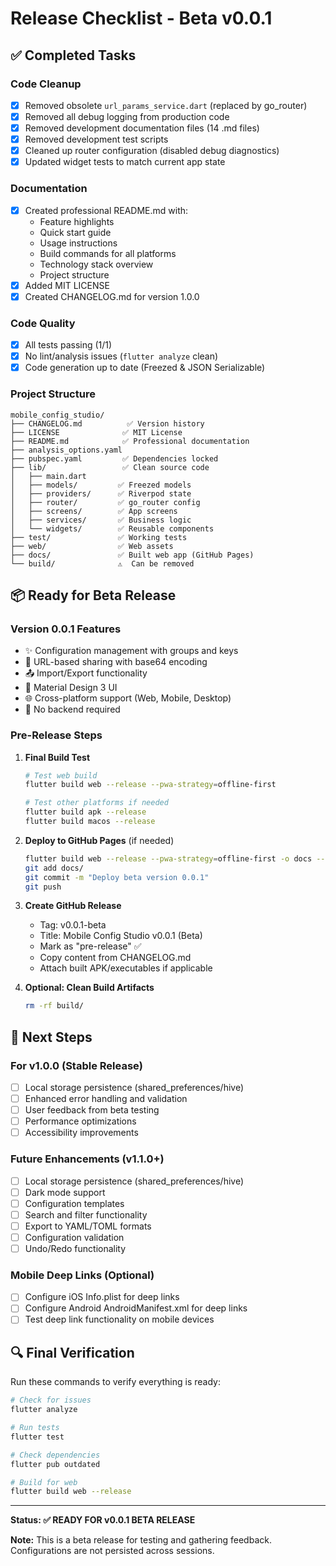 # Release Checklist - Beta v0.0.1

## ✅ Completed Tasks

### Code Cleanup
- [x] Removed obsolete `url_params_service.dart` (replaced by go_router)
- [x] Removed all debug logging from production code
- [x] Removed development documentation files (14 .md files)
- [x] Removed development test scripts
- [x] Cleaned up router configuration (disabled debug diagnostics)
- [x] Updated widget tests to match current app state

### Documentation
- [x] Created professional README.md with:
  - Feature highlights
  - Quick start guide
  - Usage instructions
  - Build commands for all platforms
  - Technology stack overview
  - Project structure
- [x] Added MIT LICENSE
- [x] Created CHANGELOG.md for version 1.0.0

### Code Quality
- [x] All tests passing (1/1)
- [x] No lint/analysis issues (`flutter analyze` clean)
- [x] Code generation up to date (Freezed & JSON Serializable)

### Project Structure
```
mobile_config_studio/
├── CHANGELOG.md          ✅ Version history
├── LICENSE              ✅ MIT License
├── README.md            ✅ Professional documentation
├── analysis_options.yaml
├── pubspec.yaml         ✅ Dependencies locked
├── lib/                 ✅ Clean source code
│   ├── main.dart
│   ├── models/         ✅ Freezed models
│   ├── providers/      ✅ Riverpod state
│   ├── router/         ✅ go_router config
│   ├── screens/        ✅ App screens
│   ├── services/       ✅ Business logic
│   └── widgets/        ✅ Reusable components
├── test/               ✅ Working tests
├── web/                ✅ Web assets
├── docs/               ✅ Built web app (GitHub Pages)
└── build/              ⚠️  Can be removed

```

## 📦 Ready for Beta Release

### Version 0.0.1 Features
- ✨ Configuration management with groups and keys
- 🔗 URL-based sharing with base64 encoding
- 📤 Import/Export functionality
- 🎨 Material Design 3 UI
- 🌐 Cross-platform support (Web, Mobile, Desktop)
- 💾 No backend required

### Pre-Release Steps

1. **Final Build Test**
   ```bash
   # Test web build
   flutter build web --release --pwa-strategy=offline-first
   
   # Test other platforms if needed
   flutter build apk --release
   flutter build macos --release
   ```

2. **Deploy to GitHub Pages** (if needed)
   ```bash
   flutter build web --release --pwa-strategy=offline-first -o docs --base-href /mobile_config_studio/
   git add docs/
   git commit -m "Deploy beta version 0.0.1"
   git push
   ```

3. **Create GitHub Release**
   - Tag: v0.0.1-beta
   - Title: Mobile Config Studio v0.0.1 (Beta)
   - Mark as "pre-release" ✅
   - Copy content from CHANGELOG.md
   - Attach built APK/executables if applicable

4. **Optional: Clean Build Artifacts**
   ```bash
   rm -rf build/
   ```

## 🎯 Next Steps

### For v1.0.0 (Stable Release)
- [ ] Local storage persistence (shared_preferences/hive)
- [ ] Enhanced error handling and validation
- [ ] User feedback from beta testing
- [ ] Performance optimizations
- [ ] Accessibility improvements

### Future Enhancements (v1.1.0+)
- [ ] Local storage persistence (shared_preferences/hive)
- [ ] Dark mode support
- [ ] Configuration templates
- [ ] Search and filter functionality
- [ ] Export to YAML/TOML formats
- [ ] Configuration validation
- [ ] Undo/Redo functionality

### Mobile Deep Links (Optional)
- [ ] Configure iOS Info.plist for deep links
- [ ] Configure Android AndroidManifest.xml for deep links
- [ ] Test deep link functionality on mobile devices

## 🔍 Final Verification

Run these commands to verify everything is ready:

```bash
# Check for issues
flutter analyze

# Run tests
flutter test

# Check dependencies
flutter pub outdated

# Build for web
flutter build web --release
```

---

**Status: ✅ READY FOR v0.0.1 BETA RELEASE**

**Note:** This is a beta release for testing and gathering feedback. Configurations are not persisted across sessions.
